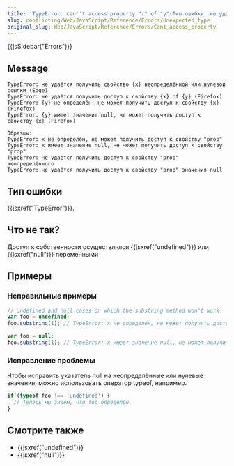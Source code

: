 ```yaml
---
title: 'TypeError: can''t access property "x" of "y"(Тип ошибки: не удаётся получить доступ к свойству "x" из "y")'
slug: conflicting/Web/JavaScript/Reference/Errors/Unexpected_type
original_slug: Web/JavaScript/Reference/Errors/Cant_access_property
---
```

{{jsSidebar("Errors")}}

## Message

```
TypeError: не удаётся получить свойство {x} неопределённой или нулевой ссылки (Edge)
TypeError: не удаётся получить доступ к свойству {x} of {y} (Firefox)
TypeError: {y} не определён, не может получить доступ к свойству {x} (Firefox)
TypeError: {y} имеет значение null, не может получить доступ к свойству {x} (Firefox)

Образцы:
TypeError: x не определён, не может получить доступ к свойству "prop"
TypeError: x имеет значение null, не может получить доступ к свойству "prop"
TypeError: не удаётся получить доступ к свойству "prop" неопределённого
TypeError: не удаётся получить доступ к свойству "prop" значения null
```

## Тип ошибки

{{jsxref("TypeError")}}.

## Что не так?

Доступ к собственности осуществлялся {{jsxref("undefined")}} или {{jsxref("null")}} переменными

## Примеры

### Неправильные примеры

```js example-bad
// undefined and null cases on which the substring method won't work
var foo = undefined;
foo.substring(1); // TypeError: x не определён, не может получить доступ к свойству substring

var foo = null;
foo.substring(1); // TypeError: x имеет значение null, не может получить доступ к свойству substring
```

### Исправление проблемы

Чтобы исправить указатель null на неопределённые или нулевые значения, можно использовать оператор typeof, например.

```js
if (typeof foo !== 'undefined') {
  // Теперь мы знаем, что foo определён.
}
```

## Смотрите также

- {{jsxref("undefined")}}
- {{jsxref("null")}}
